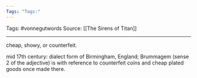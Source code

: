 ```yaml
---
Tags: "Tags:"
---
```

Tags: #vonnegutwords 
Source: [[The Sirens of Titan]]
********************************************************
cheap, showy, or counterfeit.

mid 17th century: dialect form of Birmingham, England; Brummagem (sense 2 of the adjective) is with reference to counterfeit coins and cheap plated goods once made there.